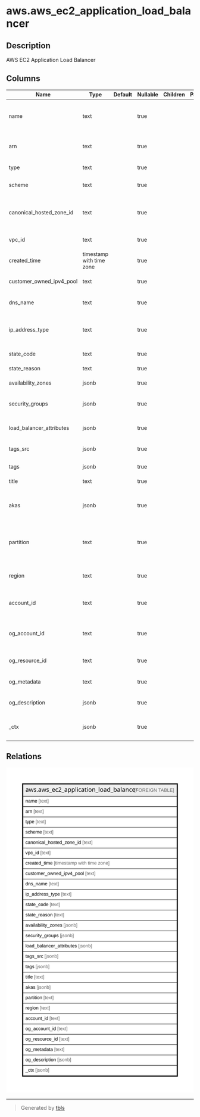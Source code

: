 # aws.aws_ec2_application_load_balancer

## Description

AWS EC2 Application Load Balancer

## Columns

| Name | Type | Default | Nullable | Children | Parents | Comment |
| ---- | ---- | ------- | -------- | -------- | ------- | ------- |
| name | text |  | true |  |  | The friendly name of the Load Balancer that was provided during resource creation. |
| arn | text |  | true |  |  | The Amazon Resource Name (ARN) of the load balancer. |
| type | text |  | true |  |  | The type of load balancer. |
| scheme | text |  | true |  |  | The load balancing scheme of load balancer. |
| canonical_hosted_zone_id | text |  | true |  |  | The ID of the Amazon Route 53 hosted zone associated with the load balancer. |
| vpc_id | text |  | true |  |  | The ID of the VPC for the load balancer. |
| created_time | timestamp with time zone |  | true |  |  | The date and time the load balancer was created. |
| customer_owned_ipv4_pool | text |  | true |  |  | The ID of the customer-owned address pool. |
| dns_name | text |  | true |  |  | The public DNS name of the load balancer. |
| ip_address_type | text |  | true |  |  | The type of IP addresses used by the subnets for your load balancer. |
| state_code | text |  | true |  |  | Current state of the load balancer. |
| state_reason | text |  | true |  |  | A description of the state. |
| availability_zones | jsonb |  | true |  |  | The subnets for the load balancer. |
| security_groups | jsonb |  | true |  |  | The IDs of the security groups for the load balancer. |
| load_balancer_attributes | jsonb |  | true |  |  | The AWS account ID of the image owner. |
| tags_src | jsonb |  | true |  |  | A list of tags attached to the load balancer. |
| tags | jsonb |  | true |  |  | A map of tags for the resource. |
| title | text |  | true |  |  | Title of the resource. |
| akas | jsonb |  | true |  |  | Array of globally unique identifier strings (also known as) for the resource. |
| partition | text |  | true |  |  | The AWS partition in which the resource is located (aws, aws-cn, or aws-us-gov). |
| region | text |  | true |  |  | The AWS Region in which the resource is located. |
| account_id | text |  | true |  |  | The AWS Account ID in which the resource is located. |
| og_account_id | text |  | true |  |  | The Platform Account ID in which the resource is located. |
| og_resource_id | text |  | true |  |  | The unique ID of the resource in opengovernance. |
| og_metadata | text |  | true |  |  | Platform Metadata of the AWS resource. |
| og_description | jsonb |  | true |  |  | The full model description of the resource |
| _ctx | jsonb |  | true |  |  | Steampipe context in JSON form, e.g. connection_name. |

## Relations

![er](aws.aws_ec2_application_load_balancer.svg)

---

> Generated by [tbls](https://github.com/k1LoW/tbls)
